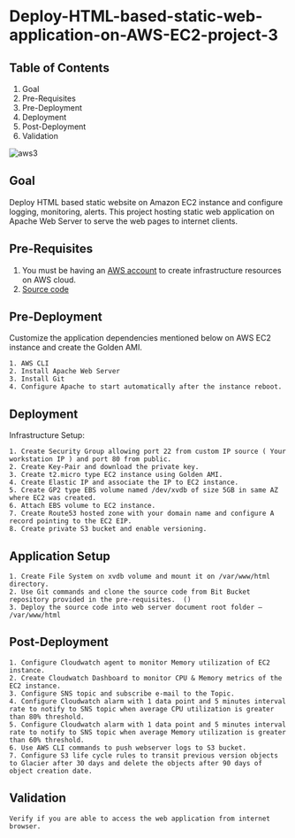 # Deploy-HTML-based-static-web-application-on-AWS-EC2-project-3



## Table of Contents

   1. Goal
   2. Pre-Requisites
   3. Pre-Deployment
   4. Deployment
   5. Post-Deployment
   6. Validation

![aws3](https://user-images.githubusercontent.com/47071968/228753546-78d07ac2-5761-4fac-88d2-a96c21dcde66.png)

## Goal

Deploy HTML based static website on Amazon EC2 instance and configure logging, monitoring, alerts.  This project hosting static web application on Apache Web Server to serve the web pages to internet clients. 

## Pre-Requisites

   
   1. You must be having an [AWS account](https://aws.amazon.com/) to create infrastructure resources on AWS cloud.
   2. [Source code](https://bitbucket.org/dptrealtime/html-web-app/src/master/)

## Pre-Deployment

Customize the application dependencies mentioned below on AWS EC2 instance and create the Golden AMI.

    1. AWS CLI
    2. Install Apache Web Server
    3. Install Git
    4. Configure Apache to start automatically after the instance reboot.


## Deployment

Infrastructure Setup:


    1. Create Security Group allowing port 22 from custom IP source ( Your workstation IP ) and port 80 from public.
    2. Create Key-Pair and download the private key.
    3. Create t2.micro type EC2 instance using Golden AMI. 
    4. Create Elastic IP and associate the IP to EC2 instance.
    5. Create GP2 type EBS volume named /dev/xvdb of size 5GB in same AZ where EC2 was created.
    6. Attach EBS volume to EC2 instance.
    7. Create Route53 hosted zone with your domain name and configure A record pointing to the EC2 EIP.
    8. Create private S3 bucket and enable versioning.


## Application Setup

    1. Create File System on xvdb volume and mount it on /var/www/html directory. 
    2. Use Git commands and clone the source code from Bit Bucket repository provided in the pre-requisites.  ()
    3. Deploy the source code into web server document root folder – /var/www/html
    
    
    
 ## Post-Deployment

    1. Configure Cloudwatch agent to monitor Memory utilization of EC2 instance.
    2. Create Cloudwatch Dashboard to monitor CPU & Memory metrics of the EC2 instance.
    3. Configure SNS topic and subscribe e-mail to the Topic.
    4. Configure Cloudwatch alarm with 1 data point and 5 minutes interval rate to notify to SNS topic when average CPU utilization is greater than 80% threshold.
    5. Configure Cloudwatch alarm with 1 data point and 5 minutes interval rate to notify to SNS topic when average Memory utilization is greater than 60% threshold. 
    6. Use AWS CLI commands to push webserver logs to S3 bucket.
    7. Configure S3 life cycle rules to transit previous version objects to Glacier after 30 days and delete the objects after 90 days of object creation date.

## Validation

    Verify if you are able to access the web application from internet browser. 
